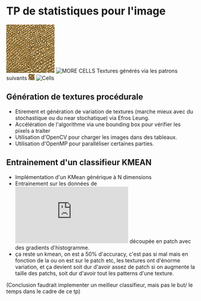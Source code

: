 # TP de statistiques pour l'image
![MORE GLOWSTONE](./glowstone_128.png) ![MORE CELLS](./cells_128.png)
Textures générés via les patrons suivants
![Glowstone](./glowstone.png) ![Cells](./cells.png)

## Génération de textures procédurale

- Etirement et génération de variation de textures (marche mieux avec du stochastique ou du near stochatique) via Efros Leung.
- Accélération de l'algorithme via une bounding box pour vérifier les pixels a traiter
- Utilisation d'OpenCV pour charger les images dans des tableaux.
- Utilisation d'OpenMP pour paralléliser certaines parties.

## Entrainement d'un classifieur KMEAN

- Implémentation d'un KMean générique à N dimensions
- Entrainement sur les données de ![Brodatz colorée](https://multibandtexture.recherche.usherbrooke.ca/colored%20_brodatz.html) découpée en patch avec des gradients d'histogramme.
- ça reste un kmean, on est a 50% d'accuracy, c'est pas si mal mais en fonction de la ou on est sur le patch etc, les textures ont d'énorme variation, et ça devient soit dur d'avoir assez de patch si on augmente la taille des patchs, soit dur d'avoir tout les patterns d'une texture.

(Conclusion faudrait implementer un meilleur classifieur, mais pas le but/ le temps dans le cadre de ce tp) 
